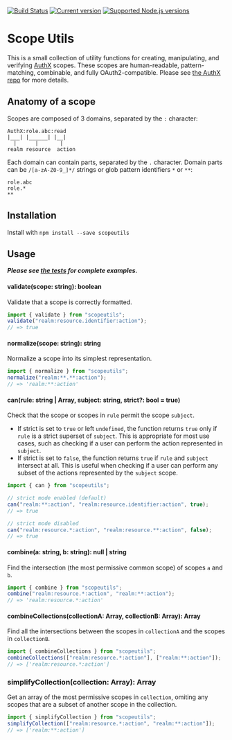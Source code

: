 [![Build Status](https://travis-ci.org/the-control-group/scopeutils.svg?branch=master)](https://travis-ci.org/the-control-group/scopeutils) [![Current version](https://badgen.net/npm/v/scopeutils)](https://www.npmjs.com/package/scopeutils) [![Supported Node.js versions](https://badgen.net/npm/node/scopeutils)](https://github.com/nodejs/Release)

# Scope Utils

This is a small collection of utility functions for creating, manipulating, and verifying [AuthX](https://github.com/the-control-group/authx) scopes. These scopes are human-readable, pattern-matching, combinable, and fully OAuth2-compatible. Please see [the AuthX repo](https://github.com/the-control-group/authx) for more details.

## Anatomy of a scope

Scopes are composed of 3 domains, separated by the `:` character:

```
AuthX:role.abc:read
|___| |______| |__|
  |      |       |
realm resource  action

```

Each domain can contain parts, separated by the `.` character. Domain parts can be `/[a-zA-Z0-9_]*/` strings or glob pattern identifiers `*` or `**`:

```
role.abc
role.*
**
```

## Installation

Install with `npm install --save scopeutils`

## Usage

**_Please see [the tests](src/test.mjs) for complete examples._**

#### validate(scope: string): boolean

Validate that a scope is correctly formatted.

```js
import { validate } from "scopeutils";
validate("realm:resource.identifier:action");
// => true
```

#### normalize(scope: string): string

Normalize a scope into its simplest representation.

```js
import { normalize } from "scopeutils";
normalize("realm:**.**:action");
// => 'realm:**:action'
```

#### can(rule: string | Array<string>, subject: string, strict?: bool = true)

Check that the scope or scopes in `rule` permit the scope `subject`.

- If strict is set to `true` or left `undefined`, the function returns `true` only if `rule` is a strict superset of `subject`. This is appropriate for most use cases, such as checking if a user can perform the action represented in `subject`.
- If strict is set to `false`, the function returns `true` if `rule` and `subject` intersect at all. This is useful when checking if a user can perform any subset of the actions represented by the `subject` scope.

```js
import { can } from "scopeutils";

// strict mode enabled (default)
can("realm:**:action", "realm:resource.identifier:action", true);
// => true

// strict mode disabled
can("realm:resource.*:action", "realm:resource.**:action", false);
// => true
```

#### combine(a: string, b: string): null | string

Find the intersection (the most permissive common scope) of scopes `a` and `b`.

```js
import { combine } from "scopeutils";
combine("realm:resource.*:action", "realm:**:action");
// => 'realm:resource.*:action'
```

#### combineCollections(collectionA: Array<string>, collectionB: Array<string>): Array<string>

Find all the intersections between the scopes in `collectionA` and the scopes in `collectionB`.

```js
import { combineCollections } from "scopeutils";
combineCollections(["realm:resource.*:action"], ["realm:**:action"]);
// => ['realm:resource.*:action']
```

### simplifyCollection(collection: Array<string>): Array<string>

Get an array of the most permissive scopes in `collection`, omiting any scopes that are a subset of another scope in the collection.

```js
import { simplifyCollection } from "scopeutils";
simplifyCollection(["realm:resource.*:action", "realm:**:action"]);
// => ['realm:**:action']
```
